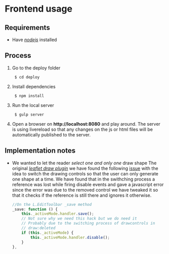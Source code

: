 Frontend usage
==============

## Requirements
* Have [_nodejs_](https://nodejs.org/) installed

## Process
1. Go to the deploy folder

        $ cd deploy

2. Install dependencies

        $ npm install

3. Run the local server

        $ gulp server

4. Open a browser on **http://localhost:8080** and play around. The server is using livereload so that any changes on the js or html files will be automatically published to the server.

## Implementation notes

* We wanted to let the reader *select one and only one* draw shape The original [_leaflet draw plugin_](https://github.com/Leaflet/Leaflet.draw) we have found the following [issue](https://github.com/Leaflet/Leaflet.draw/issues/315) with the idea to switch the drawing controls so that the user can only generate one shape at a time. We have found that in the swithching process a reference was lost while firing disable events and gave a javascript error since the error was due to the removed control we have tweaked it so that it checks if the reference is still there and ignores it otherwise.

    ```js
    //On the L.EditToolbar _save method
    _save: function () {
        this._activeMode.handler.save();
        // Not sure why we need this hack but we do need it
        // Probably due to the switching process of drawcontrols in 
        // draw:deleted 
        if (this._activeMode) {
            this._activeMode.handler.disable();
        }
    },
    ```


